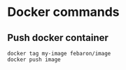 # Docker commands

## Push docker container

```Shell
docker tag my-image febaron/image
docker push image
```
